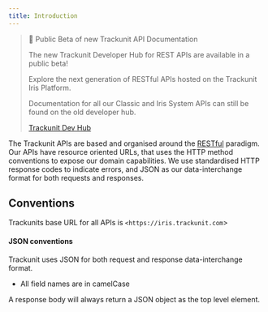 ```yaml
---
title: Introduction
---
```

> 📘 Public Beta of new Trackunit API Documentation
> 
> The new Trackunit Developer Hub for REST APIs are available in a public beta!
> 
> Explore the next generation of RESTful APIs hosted on the Trackunit Iris Platform.
> 
> Documentation for all our Classic and Iris System APIs can still be found on the old developer hub.
> 
> [Trackunit Dev Hub](https://dev.trackunit.com/)

The Trackunit APIs are based and organised around the [RESTful](https://en.wikipedia.org/wiki/Representational_state_transfer) paradigm.  
Our APIs have resource oriented URLs, that uses the HTTP method conventions to expose our domain capabilities. We use standardised HTTP response codes to indicate errors, and JSON as our data-interchange format for both requests and responses.

## Conventions

Trackunits base URL for all APIs is `<https://iris.trackunit.com`>

#### JSON conventions

Trackunit uses JSON for both request and response data-interchange format. 

- All field names are in camelCase

A response body will always return a JSON object as the top level element.